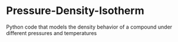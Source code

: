 # Pressure-Density-Isotherm
Python code that models the density behavior of a compound under different pressures and temperatures

